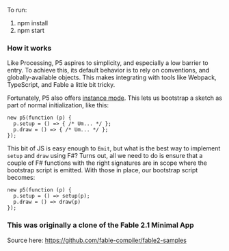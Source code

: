 To run:

1. npm install
2. npm start

### How it works

Like Processing, P5 aspires to simplicity, and especially a low barrier to
entry. To achieve this, its default behavior is to rely on conventions,
and globally-available objects. This makes integrating with tools like Webpack,
TypeScript, and Fable a little bit tricky.

Fortunately, P5 also offers [instance mode](https://github.com/processing/p5.js/wiki/Global-and-instance-mode).
This lets us bootstrap a sketch as part of normal initialization, like this:

```
new p5(function (p) {
  p.setup = () => { /* Um... */ };
  p.draw = () => { /* Um... */ };
});
```

This bit of JS is easy enough to `Emit`, but what is the best way to implement
`setup` and `draw` using F#? Turns out, all we need to do is ensure that
a couple of F# functions with the right signatures are in scope where the
bootstrap script is emitted. With those in place, our bootstrap script becomes:

```
new p5(function (p) {
  p.setup = () => setup(p);
  p.draw = () => draw(p)
});
```

### This was originally a clone of the Fable 2.1 Minimal App

Source here: https://github.com/fable-compiler/fable2-samples